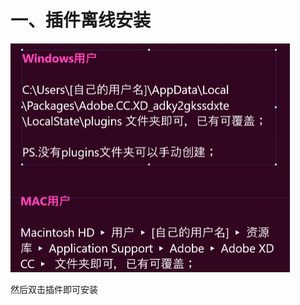 # 一、插件离线安装

<img src="image/image-20220716103608649.png" alt="image-20220716103608649" style="zoom:50%;" />

然后双击插件即可安装